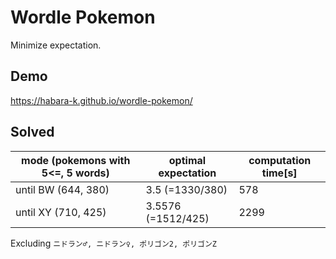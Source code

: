 # Wordle Pokemon


Minimize expectation.

## Demo

https://habara-k.github.io/wordle-pokemon/


## Solved

| mode (pokemons with 5<=, 5 words) | optimal expectation | computation time[s] |
|-----------------------------------|---------------------|---------------------|
| until BW (644, 380)               | 3.5 (=1330/380)     | 578                 |
| until XY (710, 425)               | 3.5576 (=1512/425)  | 2299                |

Excluding `ニドラン♂, ニドラン♀, ポリゴン2, ポリゴンZ`
